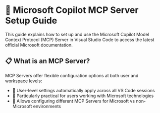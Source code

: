 # 🚀 Microsoft Copilot MCP Server Setup Guide

This guide explains how to set up and use the Microsoft Copilot Model Context Protocol (MCP) Server in Visual Studio Code to access the latest official Microsoft documentation.

## 📋 What is an MCP Server?

MCP Servers offer flexible configuration options at both user and workspace levels:
- 🔄 User-level settings automatically apply across all VS Code sessions
- 💼 Particularly practical for users working with Microsoft technologies
- 🔀 Allows configuring different MCP Servers for Microsoft vs non-Microsoft environments
